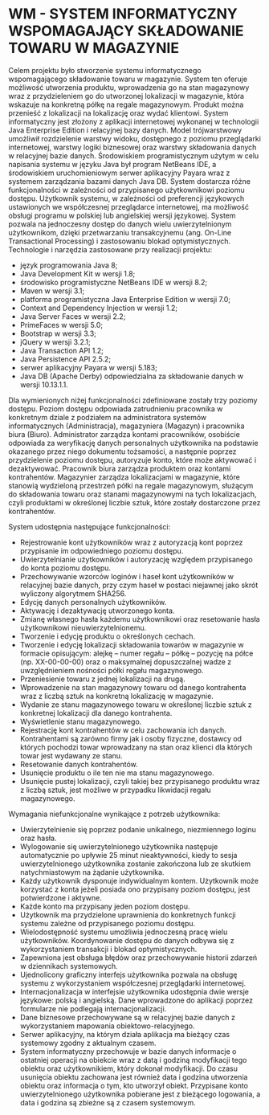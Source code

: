 # WM - SYSTEM INFORMATYCZNY WSPOMAGAJĄCY SKŁADOWANIE TOWARU W MAGAZYNIE
Celem projektu było stworzenie systemu informatycznego wspomagającego składowanie towaru w magazynie. System ten oferuje możliwość utworzenia produktu, wprowadzenia go na stan magazynowy wraz z przydzieleniem go do utworzonej lokalizacji w magazynie, która wskazuje na konkretną półkę na regale magazynowym. Produkt można przenieść z lokalizacji na lokalizację oraz wydać klientowi.
System informatyczny jest złożony z aplikacji internetowej wykonanej w technologii Java Enterprise Edition i relacyjnej bazy danych. Model trójwarstwowy umożliwił rozdzielenie warstwy widoku, dostępnego z poziomu przeglądarki internetowej, warstwy logiki biznesowej oraz warstwy składowania danych w relacyjnej bazie danych. Środowiskiem programistycznym użytym w celu napisania systemu w języku Java był program NetBeans IDE, a środowiskiem uruchomieniowym serwer aplikacyjny Payara wraz z systemem zarządzania bazami danych Java DB.
System dostarcza różne funkcjonalności w zależności od przypisanego użytkownikowi poziomu dostępu. Użytkownik systemu, w zależności od preferencji językowych ustawionych we współczesnej przeglądarce internetowej, ma możliwość obsługi programu w polskiej lub angielskiej wersji językowej. System pozwala na jednoczesny dostęp do danych wielu uwierzytelnionym użytkownikom, dzięki przetwarzaniu transakcyjnemu (ang. On-Line Transactional Processing) i zastosowaniu blokad optymistycznych.
Technologie i narzędzia zastosowane przy realizacji projektu:
- język programowania Java 8;
- Java Development Kit w wersji 1.8;
- środowisko programistyczne NetBeans IDE w wersji 8.2;
- Maven w wersji 3.1;
- platforma programistyczna Java Enterprise Edition  w wersji 7.0;
- Context and Dependency Injection w wersji 1.2;
- Java Server Faces w wersji  2.2;
- PrimeFaces  w wersji 5.0;
- Bootstrap w wersji 3.3;
- jQuery w wersji 3.2.1;
- Java Transaction API 1.2;
- Java Persistence API 2.5.2;
- serwer aplikacyjny Payara w wersji 5.183;
- Java DB (Apache Derby) odpowiedzialna za składowanie danych w wersji 10.13.1.1.

Dla wymienionych niżej funkcjonalności zdefiniowane zostały trzy poziomy dostępu. Poziom dostępu odpowiada zatrudnieniu pracownika w konkretnym dziale z podziałem na administratora systemów informatycznych (Administracja), magazyniera (Magazyn) i pracownika biura (Biuro).
Administrator zarządza kontami pracowników, osobiście odpowiada za weryfikację danych personalnych użytkownika na podstawie okazanego przez niego dokumentu tożsamości, a następnie poprzez przydzielenie poziomu dostępu, autoryzuje konto, które może aktywować i dezaktywować. Pracownik biura zarządza produktem oraz kontami kontrahentów. Magazynier zarządza lokalizacjami w magazynie, które stanowią wydzieloną przestrzeń półki na regale magazynowym, służącym do składowania towaru oraz stanami magazynowymi na tych lokalizacjach, czyli produktami w określonej liczbie sztuk, które zostały dostarczone przez kontrahentów.

System udostępnia następujące funkcjonalności:
- Rejestrowanie kont użytkowników wraz z autoryzacją kont poprzez przypisanie im odpowiedniego poziomu dostępu.
- Uwierzytelnianie użytkowników i autoryzację względem przypisanego do konta poziomu dostępu.
- Przechowywanie wzorców loginów i haseł kont użytkowników w relacyjnej bazie danych, przy czym haseł w postaci niejawnej jako skrót wyliczony algorytmem SHA256.
- Edycję danych personalnych użytkowników.
- Aktywację i dezaktywację utworzonego konta.
- Zmianę własnego hasła każdemu użytkownikowi oraz resetowanie hasła użytkownikowi nieuwierzytelnionemu.
- Tworzenie i edycję produktu o określonych cechach.
- Tworzenie i edycję lokalizacji składowania towarów w magazynie w formacie opisującym: alejkę – numer regału – półkę – pozycję na półce (np. XX-00-00-00) oraz o maksymalnej dopuszczalnej wadze z uwzględnieniem nośności półki regału magazynowego.
- Przeniesienie towaru z jednej lokalizacji na drugą.
- Wprowadzenie na stan magazynowy towaru od danego kontrahenta wraz z liczbą sztuk na konkretną lokalizację w magazynie.
- Wydanie ze stanu magazynowego towaru w określonej liczbie sztuk z konkretnej lokalizacji dla danego kontrahenta.
- Wyświetlenie stanu magazynowego.
- Rejestrację kont kontrahentów w celu zachowania ich danych. Kontrahentami są zarówno firmy jak i osoby fizyczne, dostawcy od których pochodzi towar wprowadzany na stan oraz klienci dla których towar jest wydawany ze stanu.
- Resetowanie danych kontrahentów.
- Usunięcie produktu o ile ten nie ma stanu magazynowego.
- Usunięcie pustej lokalizacji, czyli takiej bez przypisanego produktu wraz z liczbą sztuk, jest możliwe w przypadku likwidacji regału magazynowego.

Wymagania niefunkcjonalne wynikające z potrzeb użytkownika:
- Uwierzytelnienie się poprzez podanie unikalnego, niezmiennego loginu oraz hasła.
- Wylogowanie się uwierzytelnionego użytkownika następuje automatycznie po upływie 25 minut nieaktywności, kiedy to sesja uwierzytelnionego użytkownika zostanie zakończona lub ze skutkiem natychmiastowym na żądanie użytkownika.
- Każdy użytkownik dysponuje indywidualnym kontem. Użytkownik może korzystać z konta jeżeli posiada ono przypisany poziom dostępu, jest potwierdzone i aktywne.
- Każde konto ma przypisany jeden poziom dostępu.
- Użytkownik ma przydzielone uprawnienia do konkretnych funkcji systemu zależne od przypisanego poziomu dostępu.
- Wielodostępność systemu umożliwia jednoczesną pracę wielu użytkowników. Koordynowanie dostępu do danych odbywa się z wykorzystaniem transakcji i blokad optymistycznych.
- Zapewniona jest obsługa błędów oraz przechowywanie historii zdarzeń w dziennikach systemowych.
- Ujednolicony graficzny interfejs użytkownika pozwala na obsługę systemu z wykorzystaniem współczesnej przeglądarki internetowej.
- Internacjonalizacja w interfejsie użytkownika udostępnia dwie wersje językowe: polską i angielską. Dane wprowadzone do aplikacji poprzez formularze nie podlegają internacjonalizacji.
- Dane biznesowe przechowywane są w relacyjnej bazie danych z wykorzystaniem mapowania obiektowo-relacyjnego.
- Serwer aplikacyjny, na którym działa aplikacja ma bieżący czas systemowy zgodny z aktualnym czasem.
- System informatyczny przechowuje w bazie danych informacje o ostatniej operacji na obiekcie wraz z datą i godziną modyfikacji tego obiektu oraz użytkownikiem, który dokonał modyfikacji. Do czasu usunięcia obiektu zachowana jest również data i godzina utworzenia obiektu oraz informacja o tym, kto utworzył obiekt. Przypisane konto uwierzytelnionego użytkownika pobierane jest z bieżącego logowania, a data i godzina są zbieżne są z czasem systemowym.

